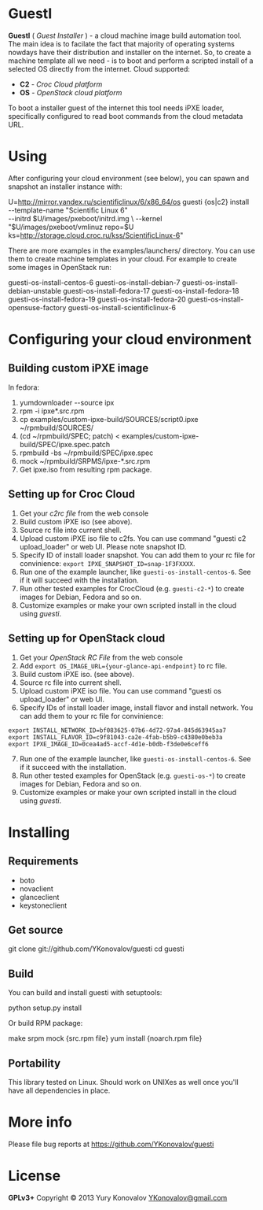 GuestI
======

**GuestI** ( *Guest Installer* ) - a cloud machine image build automation tool.
The main idea is to facilate the fact that majority of operating systems
nowdays have their distribution and installer on the internet. So, to
create a machine template all we need - is to boot and perform a scripted
install of a selected OS directly from the internet. Cloud supported:

 - **C2** - *Croc Cloud platform*
 - **OS** - *OpenStack cloud platform*

To boot a installer guest of the internet this tool needs iPXE loader,
specifically configured to read boot commands from the cloud metadata URL.

Using
=====

After configuring your cloud environment (see below), you can spawn and snapshot an installer instance with:

  U=http://mirror.yandex.ru/scientificlinux/6/x86_64/os
  guesti {os|c2} install \
    --template-name "Scientific Linux 6" \
    --initrd  $U/images/pxeboot/initrd.img \
    --kernel "$U/images/pxeboot/vmlinuz repo=$U ks=http://storage.cloud.croc.ru/kss/ScientificLinux-6"

There are more examples in the examples/launchers/ directory. You can use them to create machine templates in
your cloud. For example to create some images in OpenStack run:

  guesti-os-install-centos-6
  guesti-os-install-debian-7
  guesti-os-install-debian-unstable
  guesti-os-install-fedora-17
  guesti-os-install-fedora-18
  guesti-os-install-fedora-19
  guesti-os-install-fedora-20
  guesti-os-install-opensuse-factory
  guesti-os-install-scientificlinux-6

Configuring your cloud environment
==================================

Building custom iPXE image
--------------------------

In fedora:
  1. yumdownloader --source ipx
  2. rpm -i ipxe*.src.rpm
  3. cp examples/custom-ipxe-build/SOURCES/script0.ipxe ~/rpmbuild/SOURCES/
  4. (cd ~/rpmbuild/SPEC; patch) < examples/custom-ipxe-build/SPEC/ipxe.spec.patch
  5. rpmbuild -bs ~/rpmbuild/SPEC/ipxe.spec
  6. mock ~/rpmbuild/SRPMS/ipxe-*.src.rpm
  7. Get ipxe.iso from resulting rpm package.

Setting up for Croc Cloud
-------------------------

  1. Get your *c2rc file* from the web console 
  3. Build custom iPXE iso (see above).
  4. Source rc file into current shell.
  5. Upload custom iPXE iso file to c2fs. You can use command "guesti c2 upload_loader" or web UI. Please note snapshot ID.
  6. Specify ID of install loader snapshot. You can add them to your rc file for convinience: `export IPXE_SNAPSHOT_ID=snap-1F3FXXXX`.
  7. Run one of the example launcher, like `guesti-os-install-centos-6`. See if it will succeed with the installation.
  8. Run other tested examples for CrocCloud (e.g. `guesti-c2-*`) to create images for Debian, Fedora and so on.
  9. Customize examples or make your own scripted install in the cloud using *guesti*.

Setting up for OpenStack cloud
------------------------------

  1. Get your *OpenStack RC File* from the web console 
  2. Add `export OS_IMAGE_URL={your-glance-api-endpoint}` to rc file.
  3. Build custom iPXE iso. (see above).
  4. Source rc file into current shell.
  5. Upload custom iPXE iso file. You can use command "guesti os upload_loader" or web UI.
  6. Specify IDs of install loader image, install flavor and install network. You can add them to your rc file for convinience:

    export INSTALL_NETWORK_ID=bf083625-07b6-4d72-97a4-845d63945aa7
    export INSTALL_FLAVOR_ID=c9f81043-ca2e-4fab-b5b9-c4380e0beb3a
    export IPXE_IMAGE_ID=0cea4ad5-accf-4d1e-b0db-f3de0e6ceff6

  7. Run one of the example launcher, like `guesti-os-install-centos-6`. See if it succeed with the installation.
  8. Run other tested examples for OpenStack (e.g. `guesti-os-*`) to create images for Debian, Fedora and so on.
  9. Customize examples or make your own scripted install in the cloud using *guesti*.


Installing
==========

Requirements
------------

  - boto
  - novaclient
  - glanceclient
  - keystoneclient

Get source
----------

  git clone git://github.com/YKonovalov/guesti
  cd guesti

Build
-----
You can build and install guesti with setuptools:

  python setup.py install

Or build RPM package:

  make srpm
  mock {src.rpm file}
  yum install {noarch.rpm file}

Portability
-----------

This library tested on Linux. Should work on UNIXes as well once
you'll have all dependencies in place.

More info
=========

Please file bug reports at https://github.com/YKonovalov/guesti

License
=======

**GPLv3+**
Copyright © 2013  Yury Konovalov <YKonovalov@gmail.com>
